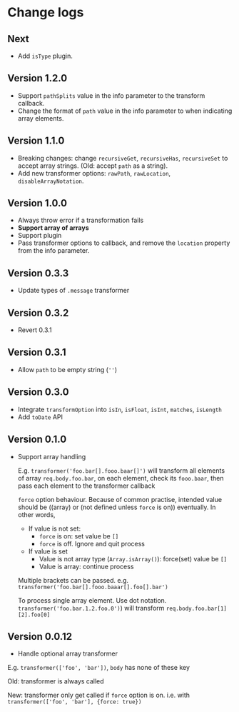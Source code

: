 # Change logs

## Next
- Add `isType` plugin.

## Version 1.2.0
- Support `pathSplits` value in the info parameter to the transform callback.
- Change the format of `path` value in the info parameter to when indicating array elements.

## Version 1.1.0
- Breaking changes: change `recursiveGet`, `recursiveHas`, `recursiveSet` to accept array strings. (Old: accept `path` as a string).
- Add new transformer options: `rawPath`, `rawLocation`, `disableArrayNotation`.

## Version 1.0.0
- Always throw error if a transformation fails
- **Support array of arrays**
- Support plugin
- Pass transformer options to callback, and remove the `location` property from the info parameter.

## Version 0.3.3
- Update types of `.message` transformer

## Version 0.3.2
- Revert 0.3.1

## Version 0.3.1
- Allow `path` to be empty string (`''`)

## Version 0.3.0
- Integrate `transformOption` into `isIn`, `isFloat`, `isInt`, `matches`, `isLength`
- Add `toDate` API

## Version 0.1.0

- Support array handling

    E.g. `transformer('foo.bar[].fooo.baar[]')` will transform all elements of array `req.body.foo.bar`, on each element, check its `fooo.baar`, then pass each element to the transformer callback

    `force` option behaviour. Because of common practise, intended value should be ((array) or (not defined unless `force` is on)) eventually. In other words,

    + If value is not set:
      * `force` is on: set value be `[]`
      * `force` is off. Ignore and quit process
    + If value is set
      * Value is not array type (`Array.isArray()`): force(set) value be `[]`
      * Value is array: continue process

    Multiple brackets can be passed. e.g. `transformer('foo.bar[].fooo.baaar[].foo[].bar')`

    To process single array element. Use dot notation. `transformer('foo.bar.1.2.foo.0')`) will transform `req.body.foo.bar[1][2].foo[0]`

## Version 0.0.12

- Handle optional array transformer

E.g. `transformer(['foo', 'bar'])`, `body` has none of these key

Old: transformer is always called

New: transformer only get called if `force` option is on. i.e. with `transformer(['foo', 'bar'], {force: true})`
